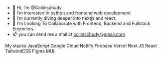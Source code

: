 - 👋 Hi, I’m @Collinschudy
- 👀 I’m interested in python and frontend web development
- 🌱 I’m currently diving deeper into nextjs and react.
- 💞️  I'm Looking To Collaborate with Frontend, Backend and Fullstack Engineers.
- 📫 you can send me a mail at collinschudy@gmail.com

My stacks
JavaScript Google Cloud Netlify Firebase Vercel Next JS React TailwindCSS Figma MUI 

<!---
Collinschudy/Collinschudy is a ✨ special ✨ repository because its `README.md` (this file) appears on your GitHub profile.
You can click the Preview link to take a look at your changes.
--->
